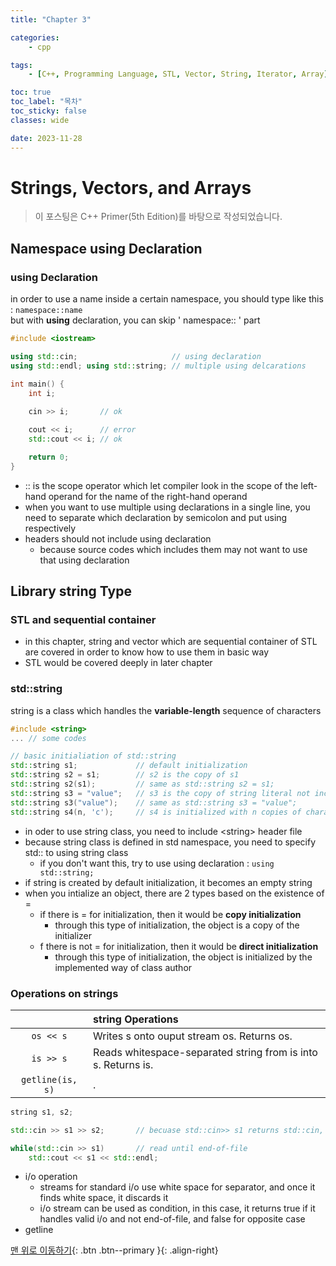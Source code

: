 ```yaml
---
title: "Chapter 3"

categories:
    - cpp

tags:
    - [C++, Programming Language, STL, Vector, String, Iterator, Array]

toc: true
toc_label: "목차"
toc_sticky: false
classes: wide

date: 2023-11-28
---
```


# Strings, Vectors, and Arrays

> 이 포스팅은 C++ Primer(5th Edition)를 바탕으로 작성되었습니다.

## Namespace using Declaration

### using Declaration
in order to use a name inside a certain namespace, you should type like this : `namespace::name` <br>
but with **using** declaration, you can skip ' namespace:: ' part 
```c++
#include <iostream>

using std::cin;                     // using declaration
using std::endl; using std::string; // multiple using delcarations

int main() {
    int i;

    cin >> i;       // ok
    
    cout << i;      // error
    std::cout << i; // ok

    return 0;
}
```
- :: is the scope operator which let compiler look in the scope of the left-hand operand for the name of the right-hand operand
- when you want to use multiple using declarations in a single line, you need to separate which declaration by semicolon and put using respectively
- headers should not include using declaration
    * because source codes which includes them may not want to use that using declaration

## Library string Type

### STL and sequential container
- in this chapter, string and vector which are sequential container of STL are covered in order to know how to use them in basic way
- STL would be covered deeply in later chapter

### std::string
string is a class which handles the **variable-length** sequence of characters 
```c++
#include <string>
... // some codes

// basic initialiation of std::string
std::string s1;             // default initialization
std::string s2 = s1;        // s2 is the copy of s1
std::string s2(s1);         // same as std::string s2 = s1; 
std::string s3 = "value";   // s3 is the copy of string literal not including null character
std::string s3("value");    // same as std::string s3 = "value"; 
std::string s4(n, 'c');     // s4 is initialized with n copies of character 'c'
```
- in oder to use string class, you need to include \<string> header file
- because string class is defined in std namespace, you need to specify std:: to using string class
    * if you don't want this, try to use using declaration : `using std::string;`
- if string is created by default initialization, it becomes an empty string
- when you intialize an object, there are 2 types based on the existence of =
    * if there is = for initialization, then it would be **copy initialization**
        + through this type of initialization, the object is a copy of the initializer
    * f there is not = for initialization, then it would be **direct initialization**
        + through this type of initialization, the object is initialized by the implemented way of class author


### Operations on strings
||string Operations|
|:---:|:---|
|`os << s`|Writes s onto ouput stream os. Returns os.|
|`is >> s`|Reads whitespace-separated string from is into s. Returns is.|
|`getline(is, s)`|.|
```c++
string s1, s2;

std::cin >> s1 >> s2;       // becuase std::cin>> s1 returns std::cin, we can chain multiple i/o

while(std::cin >> s1)       // read until end-of-file
    std::cout << s1 << std::endl;
```
- i/o operation
    * streams for standard i/o use white space for separator, and once it finds white space, it discards it
    * i/o stream can be used as condition, in this case, it returns true if it handles valid i/o and not end-of-file, and false for opposite case
- getline


[맨 위로 이동하기](#){: .btn .btn--primary }{: .align-right}